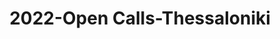 ---
schema: default
title: 2022-Open Calls-Thessaloniki 
organization: Unitn
notes: The Open Calls Project was a Wenet Horizon 2020-funded project with the goal of developing a diversity-aware, machine-mediated paradigm for social interactions. It collected information on the diversity and social contribution activities of the students at the University of Thessaly (UTH) in Greece. The purpose of this research was to gather and study the diversity of students (in terms of subject and level of study, age, gender, personality traits, moral and social values, beliefs, and attitudes towards others and life) participating in social contribution activities. The i-Log application was used to collect sensor data and time diaries from participants over the course of the study. Two questionnaires were also administered to respondents to gather demographic, profiling data, and student career information.
resources:
  - name: nan 
    url: >-
      nan
    format: nan 
license: >-
  ./../../resources/2023LivePeopleLicense.html
dataset_name: Open Calls Thessaloniki 
location: Thessaloniki (Greece)
latitude_map: 40.64
longitude_map: 22.94
start_date: 2022.06.07
end_date: 2022.07.05
dataset_type: Sensors, <a href="https://datascientiafoundation.github.io/LivePeople/datasets/2022-OC2-Thessaloniki-Diachronic-Interactions/"> Diachronic-Interactions</a>
sensor_type:  <a href="https://datascientiafoundation.github.io/LivePeople/datasets/2022-OC2-Thessaloniki-App-usage/"> App-usage</a>,  <a href="https://datascientiafoundation.github.io/LivePeople/datasets/2022-OC2-Thessaloniki-Device-usage/"> Device-usage</a>, <a href="https://datascientiafoundation.github.io/LivePeople/datasets/2022-OC2-Thessaloniki-Position/"> Position</a>,  <a href="https://datascientiafoundation.github.io/LivePeople/datasets/2022-OC2-Thessaloniki-Connectivity/"> Connectivity</a>, <a href="https://datascientiafoundation.github.io/LivePeople/datasets/2022-OC2-Thessaloniki-Motion/"> Motion</a>,  <a href="https://datascientiafoundation.github.io/LivePeople/datasets/2022-OC2-Thessaloniki-Environment/"> Environment</a>, <a href="https://datascientiafoundation.github.io/LivePeople/datasets/2022-OC2-Thessaloniki-Diachronic-Interactions/"> Diachronic-Interactions</a>
size: 21 GB   
dataset_format: parquet
other_format: csv
number_participants: 164
language: English 
collection_name: Open Calls
project_url: <a href="https://ds.datascientia.eu/community/public/projects/1e465a20-1650-42f7-88d4-d7b1b8ed6bb3">https://ds.datascientia.eu/community/public/projects/1e465a20-1650-42f7-88d4-d7b1b8ed6bb3</a>
category:
  - Project
5_stars: 3
publication_date: 2023-04-07
identifier: 006.AAAI.AAK.** 
request_contact: datadistribution.knowdive@unitn.it
---  